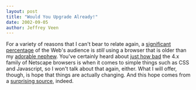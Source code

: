 ```yaml
---
layout: post
title: "Would You Upgrade Already!"
date: 2002-09-05
author: Jeffrey Veen
---
```

For a variety of reasons that I can't bear to relate again, a <a href="http://www.upsdell.com/BrowserNews/stat.htm">significant percentage</a> of the Web's audience is <i>still</i> using a browser that is older than my <a href="http://veen.com/noah/">adorable nephew</a>. You've certainly heard about <a href="http://www.alistapart.com/stories/died/died1.html">just how bad</a> the 4.x family of Netscape browsers is when it comes to simple things such as CSS and Javascript, so I won't talk about that again, either. What I will offer, though, is hope that things are actually changing. And this hope comes from a <a href="http://home.netscape.com/detour.adp">surprising source</a>, indeed.

